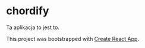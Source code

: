 # chordify
Ta aplikacja to jest to.

This project was bootstrapped with [Create React App](https://github.com/facebook/create-react-app).

